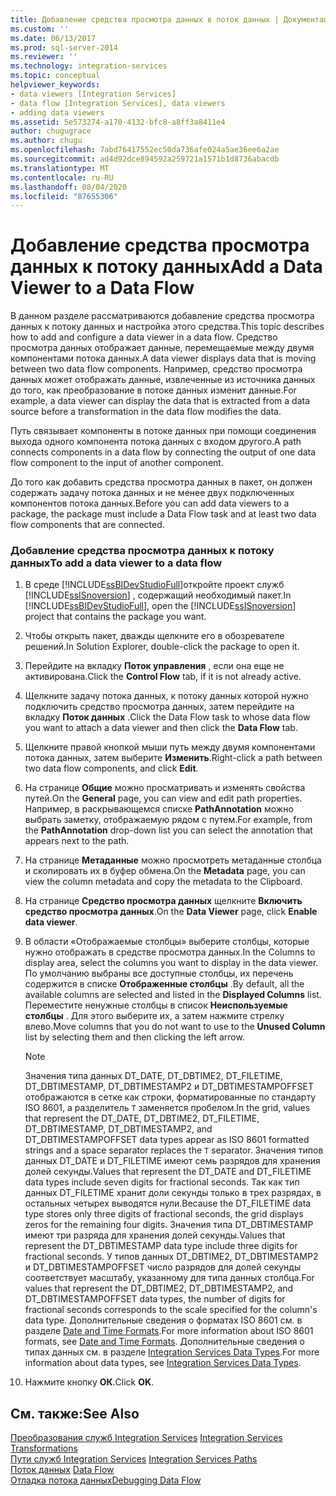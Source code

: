 ```yaml
---
title: Добавление средства просмотра данных в поток данных | Документация Майкрософт
ms.custom: ''
ms.date: 06/13/2017
ms.prod: sql-server-2014
ms.reviewer: ''
ms.technology: integration-services
ms.topic: conceptual
helpviewer_keywords:
- data viewers [Integration Services]
- data flow [Integration Services], data viewers
- adding data viewers
ms.assetid: 5e573274-a170-4132-bfc8-a8ff3a8411e4
author: chugugrace
ms.author: chugu
ms.openlocfilehash: 7abd76417552ec50da736afe024a5ae36ee6a2ae
ms.sourcegitcommit: ad4d92dce894592a259721a1571b1d8736abacdb
ms.translationtype: MT
ms.contentlocale: ru-RU
ms.lasthandoff: 08/04/2020
ms.locfileid: "87655306"
---
```

# <a name="add-a-data-viewer-to-a-data-flow"></a><span data-ttu-id="47ebe-102">Добавление средства просмотра данных к потоку данных</span><span class="sxs-lookup"><span data-stu-id="47ebe-102">Add a Data Viewer to a Data Flow</span></span>
  <span data-ttu-id="47ebe-103">В данном разделе рассматриваются добавление средства просмотра данных к потоку данных и настройка этого средства.</span><span class="sxs-lookup"><span data-stu-id="47ebe-103">This topic describes how to add and configure a data viewer in a data flow.</span></span> <span data-ttu-id="47ebe-104">Средство просмотра данных отображает данные, перемещаемые между двумя компонентами потока данных.</span><span class="sxs-lookup"><span data-stu-id="47ebe-104">A data viewer displays data that is moving between two data flow components.</span></span> <span data-ttu-id="47ebe-105">Например, средство просмотра данных может отображать данные, извлеченные из источника данных до того, как преобразование в потоке данных изменит данные.</span><span class="sxs-lookup"><span data-stu-id="47ebe-105">For example, a data viewer can display the data that is extracted from a data source before a transformation in the data flow modifies the data.</span></span>  
  
 <span data-ttu-id="47ebe-106">Путь связывает компоненты в потоке данных при помощи соединения выхода одного компонента потока данных с входом другого.</span><span class="sxs-lookup"><span data-stu-id="47ebe-106">A path connects components in a data flow by connecting the output of one data flow component to the input of another component.</span></span>  
  
 <span data-ttu-id="47ebe-107">До того как добавить средства просмотра данных в пакет, он должен содержать задачу потока данных и не менее двух подключенных компонентов потока данных.</span><span class="sxs-lookup"><span data-stu-id="47ebe-107">Before you can add data viewers to a package, the package must include a Data Flow task and at least two data flow components that are connected.</span></span>  
  
### <a name="to-add-a-data-viewer-to-a-data-flow"></a><span data-ttu-id="47ebe-108">Добавление средства просмотра данных к потоку данных</span><span class="sxs-lookup"><span data-stu-id="47ebe-108">To add a data viewer to a data flow</span></span>  
  
1.  <span data-ttu-id="47ebe-109">В среде [!INCLUDE[ssBIDevStudioFull](../includes/ssbidevstudiofull-md.md)]откройте проект служб [!INCLUDE[ssISnoversion](../includes/ssisnoversion-md.md)] , содержащий необходимый пакет.</span><span class="sxs-lookup"><span data-stu-id="47ebe-109">In [!INCLUDE[ssBIDevStudioFull](../includes/ssbidevstudiofull-md.md)], open the [!INCLUDE[ssISnoversion](../includes/ssisnoversion-md.md)] project that contains the package you want.</span></span>  
  
2.  <span data-ttu-id="47ebe-110">Чтобы открыть пакет, дважды щелкните его в обозревателе решений.</span><span class="sxs-lookup"><span data-stu-id="47ebe-110">In Solution Explorer, double-click the package to open it.</span></span>  
  
3.  <span data-ttu-id="47ebe-111">Перейдите на вкладку **Поток управления** , если она еще не активирована.</span><span class="sxs-lookup"><span data-stu-id="47ebe-111">Click the **Control Flow** tab, if it is not already active.</span></span>  
  
4.  <span data-ttu-id="47ebe-112">Щелкните задачу потока данных, к потоку данных которой нужно подключить средство просмотра данных, затем перейдите на вкладку **Поток данных** .</span><span class="sxs-lookup"><span data-stu-id="47ebe-112">Click the Data Flow task to whose data flow you want to attach a data viewer and then click the **Data Flow** tab.</span></span>  
  
5.  <span data-ttu-id="47ebe-113">Щелкните правой кнопкой мыши путь между двумя компонентами потока данных, затем выберите **Изменить**.</span><span class="sxs-lookup"><span data-stu-id="47ebe-113">Right-click a path between two data flow components, and click **Edit**.</span></span>  
  
6.  <span data-ttu-id="47ebe-114">На странице **Общие** можно просматривать и изменять свойства путей.</span><span class="sxs-lookup"><span data-stu-id="47ebe-114">On the **General** page, you can view and edit path properties.</span></span> <span data-ttu-id="47ebe-115">Например, в раскрывающемся списке **PathAnnotation** можно выбрать заметку, отображаемую рядом с путем.</span><span class="sxs-lookup"><span data-stu-id="47ebe-115">For example, from the **PathAnnotation** drop-down list you can select the annotation that appears next to the path.</span></span>  
  
7.  <span data-ttu-id="47ebe-116">На странице **Метаданные** можно просмотреть метаданные столбца и скопировать их в буфер обмена.</span><span class="sxs-lookup"><span data-stu-id="47ebe-116">On the **Metadata** page, you can view the column metadata and copy the metadata to the Clipboard.</span></span>  
  
8.  <span data-ttu-id="47ebe-117">На странице **Средство просмотра данных** щелкните **Включить средство просмотра данных**.</span><span class="sxs-lookup"><span data-stu-id="47ebe-117">On the **Data Viewer** page, click **Enable data viewer**.</span></span>  
  
9. <span data-ttu-id="47ebe-118">В области «Отображаемые столбцы» выберите столбцы, которые нужно отображать в средстве просмотра данных.</span><span class="sxs-lookup"><span data-stu-id="47ebe-118">In the Columns to display area, select the columns you want to display in the data viewer.</span></span> <span data-ttu-id="47ebe-119">По умолчанию выбраны все доступные столбцы, их перечень содержится в списке **Отображенные столбцы** .</span><span class="sxs-lookup"><span data-stu-id="47ebe-119">By default, all the available columns are selected and listed in the **Displayed Columns** list.</span></span> <span data-ttu-id="47ebe-120">Переместите ненужные столбцы в список **Неиспользуемые столбцы** . Для этого выберите их, а затем нажмите стрелку влево.</span><span class="sxs-lookup"><span data-stu-id="47ebe-120">Move columns that you do not want to use to the **Unused Column** list by selecting them and then clicking the left arrow.</span></span>  
  
    > [!NOTE]  
    >  <span data-ttu-id="47ebe-121">Значения типа данных DT_DATE, DT_DBTIME2, DT_FILETIME, DT_DBTIMESTAMP, DT_DBTIMESTAMP2 и DT_DBTIMESTAMPOFFSET отображаются в сетке как строки, форматированные по стандарту ISO 8601, а разделитель `T` заменяется пробелом.</span><span class="sxs-lookup"><span data-stu-id="47ebe-121">In the grid, values that represent the DT_DATE, DT_DBTIME2, DT_FILETIME, DT_DBTIMESTAMP, DT_DBTIMESTAMP2, and DT_DBTIMESTAMPOFFSET data types appear as ISO 8601 formatted strings and a space separator replaces the `T` separator.</span></span> <span data-ttu-id="47ebe-122">Значения типов данных DT_DATE и DT_FILETIME имеют семь разрядов для хранения долей секунды.</span><span class="sxs-lookup"><span data-stu-id="47ebe-122">Values that represent the DT_DATE and DT_FILETIME data types include seven digits for fractional seconds.</span></span> <span data-ttu-id="47ebe-123">Так как тип данных DT_FILETIME хранит доли секунды только в трех разрядах, в остальных четырех выводятся нули.</span><span class="sxs-lookup"><span data-stu-id="47ebe-123">Because the DT_FILETIME data type stores only three digits of fractional seconds, the grid displays zeros for the remaining four digits.</span></span> <span data-ttu-id="47ebe-124">Значения типа DT_DBTIMESTAMP имеют три разряда для хранения долей секунды.</span><span class="sxs-lookup"><span data-stu-id="47ebe-124">Values that represent the DT_DBTIMESTAMP data type include three digits for fractional seconds.</span></span> <span data-ttu-id="47ebe-125">У типов данных DT_DBTIME2, DT_DBTIMESTAMP2 и DT_DBTIMESTAMPOFFSET число разрядов для долей секунды соответствует масштабу, указанному для типа данных столбца.</span><span class="sxs-lookup"><span data-stu-id="47ebe-125">For values that represent the DT_DBTIME2, DT_DBTIMESTAMP2, and DT_DBTIMESTAMPOFFSET data types, the number of digits for fractional seconds corresponds to the scale specified for the column's data type.</span></span> <span data-ttu-id="47ebe-126">Дополнительные сведения о форматах ISO 8601 см. в разделе [Date and Time Formats](../../2014/integration-services/date-and-time-formats.md).</span><span class="sxs-lookup"><span data-stu-id="47ebe-126">For more information about ISO 8601 formats, see [Date and Time Formats](../../2014/integration-services/date-and-time-formats.md).</span></span> <span data-ttu-id="47ebe-127">Дополнительные сведения о типах данных см. в разделе [Integration Services Data Types](data-flow/integration-services-data-types.md).</span><span class="sxs-lookup"><span data-stu-id="47ebe-127">For more information about data types, see [Integration Services Data Types](data-flow/integration-services-data-types.md).</span></span>  
  
10. <span data-ttu-id="47ebe-128">Нажмите кнопку **ОК**.</span><span class="sxs-lookup"><span data-stu-id="47ebe-128">Click **OK**.</span></span>  
  
## <a name="see-also"></a><span data-ttu-id="47ebe-129">См. также:</span><span class="sxs-lookup"><span data-stu-id="47ebe-129">See Also</span></span>  
 <span data-ttu-id="47ebe-130">[Преобразования служб Integration Services](data-flow/transformations/integration-services-transformations.md) </span><span class="sxs-lookup"><span data-stu-id="47ebe-130">[Integration Services Transformations](data-flow/transformations/integration-services-transformations.md) </span></span>  
 <span data-ttu-id="47ebe-131">[Пути служб Integration Services](data-flow/integration-services-paths.md) </span><span class="sxs-lookup"><span data-stu-id="47ebe-131">[Integration Services Paths](data-flow/integration-services-paths.md) </span></span>  
 <span data-ttu-id="47ebe-132">[Поток данных](data-flow/data-flow.md) </span><span class="sxs-lookup"><span data-stu-id="47ebe-132">[Data Flow](data-flow/data-flow.md) </span></span>  
 [<span data-ttu-id="47ebe-133">Отладка потока данных</span><span class="sxs-lookup"><span data-stu-id="47ebe-133">Debugging Data Flow</span></span>](troubleshooting/debugging-data-flow.md)  
  
  
